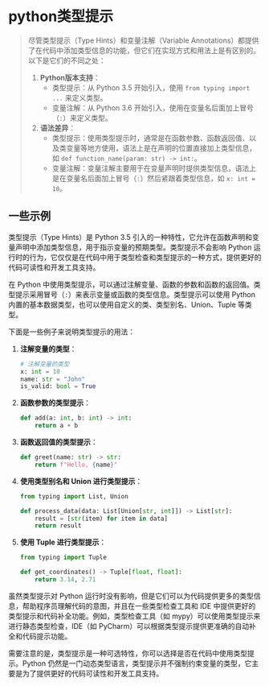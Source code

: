 # python类型提示

> 尽管类型提示（Type Hints）和变量注解（Variable Annotations）都提供了在代码中添加类型信息的功能，但它们在实现方式和用法上是有区别的。以下是它们的不同之处：
>
> 1. **Python版本支持**：
>    - 类型提示：从 Python 3.5 开始引入，使用 `from typing import ...` 来定义类型。
>    - 变量注解：从 Python 3.6 开始引入，使用在变量名后面加上冒号（`:`）来定义类型。
> 2. **语法差异**：
>    - 类型提示：使用类型提示时，通常是在函数参数、函数返回值、以及类变量等地方使用，语法上是在声明的位置直接加上类型信息，如 `def function_name(param: str) -> int:`。
>    - 变量注解：变量注解主要用于在变量声明时提供类型信息，语法上是在变量名后面加上冒号（`:`）然后紧跟着类型信息，如 `x: int = 10`。

## 一些示例

类型提示（Type Hints）是 Python 3.5 引入的一种特性，它允许在函数声明和变量声明中添加类型信息，用于指示变量的预期类型。类型提示不会影响 Python 运行时的行为，它仅仅是在代码中用于类型检查和类型提示的一种方式，提供更好的代码可读性和开发工具支持。

在 Python 中使用类型提示，可以通过注解变量、函数的参数和函数的返回值。类型提示采用冒号（`:`）来表示变量或函数的类型信息。类型提示可以使用 Python 内置的基本数据类型，也可以使用自定义的类、类型别名、Union、Tuple 等类型。

下面是一些例子来说明类型提示的用法：

1. **注解变量的类型**：
   ```python
   # 注解变量的类型
   x: int = 10
   name: str = "John"
   is_valid: bool = True
   ```

2. **函数参数的类型提示**：
   ```python
   def add(a: int, b: int) -> int:
       return a + b
   ```

3. **函数返回值的类型提示**：
   ```python
   def greet(name: str) -> str:
       return f"Hello, {name}"
   ```

4. **使用类型别名和 Union 进行类型提示**：
   ```python
   from typing import List, Union
   
   def process_data(data: List[Union[str, int]]) -> List[str]:
       result = [str(item) for item in data]
       return result
   ```

5. **使用 Tuple 进行类型提示**：
   ```python
   from typing import Tuple
   
   def get_coordinates() -> Tuple[float, float]:
       return 3.14, 2.71
   ```

虽然类型提示对 Python 运行时没有影响，但是它们可以为代码提供更多的类型信息，帮助程序员理解代码的意图，并且在一些类型检查工具和 IDE 中提供更好的类型提示和代码补全功能。例如，类型检查工具（如 mypy）可以使用类型提示来进行静态类型检查，IDE（如 PyCharm）可以根据类型提示提供更准确的自动补全和代码提示功能。

需要注意的是，类型提示是一种可选特性，你可以选择是否在代码中使用类型提示。Python 仍然是一门动态类型语言，类型提示并不强制约束变量的类型，它主要是为了提供更好的代码可读性和开发工具支持。